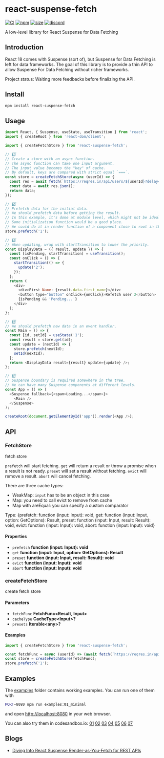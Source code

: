 # react-suspense-fetch

[![CI](https://img.shields.io/github/workflow/status/dai-shi/react-suspense-fetch/CI)](https://github.com/dai-shi/react-suspense-fetch/actions?query=workflow%3ACI)
[![npm](https://img.shields.io/npm/v/react-suspense-fetch)](https://www.npmjs.com/package/react-suspense-fetch)
[![size](https://img.shields.io/bundlephobia/minzip/react-suspense-fetch)](https://bundlephobia.com/result?p=react-suspense-fetch)
[![discord](https://img.shields.io/discord/627656437971288081)](https://discord.gg/MrQdmzd)

A low-level library for React Suspense for Data Fetching

## Introduction

React 18 comes with Suspense (sort of),
but Suspense for Data Fetching is left for data frameworks.
The goal of this library is to provide a thin API
to allow Suspense For Data Fetching without richer frameworks.

Project status: Waiting more feedbacks before finalizing the API.

## Install

```bash
npm install react-suspense-fetch
```

## Usage

```javascript
import React, { Suspense, useState, useTransition } from 'react';
import { createRoot } from 'react-dom/client';

import { createFetchStore } from 'react-suspense-fetch';

// 1️⃣
// Create a store with an async function.
// The async function can take one input argument.
// The input value becomes the "key" of cache.
// By default, keys are compared with strict equal `===`.
const store = createFetchStore(async (userId) => {
  const res = await fetch(`https://reqres.in/api/users/${userId}?delay=3`);
  const data = await res.json();
  return data;
});

// 2️⃣
// Prefetch data for the initial data.
// We should prefetch data before getting the result.
// In this example, it's done at module level, which might not be ideal.
// Some initialization function would be a good place.
// We could do it in render function of a component close to root in the tree.
store.prefetch('1');

// 3️⃣
// When updating, wrap with startTransition to lower the priority.
const DisplayData = ({ result, update }) => {
  const [isPending, startTransition] = useTransition();
  const onClick = () => {
    startTransition(() => {
      update('2');
    });
  };
  return (
    <div>
      <div>First Name: {result.data.first_name}</div>
      <button type="button" onClick={onClick}>Refetch user 2</button>
      {isPending && 'Pending...'}
    </div>
  );
};

// 4️⃣
// We should prefetch new data in an event handler.
const Main = () => {
  const [id, setId] = useState('1');
  const result = store.get(id);
  const update = (nextId) => {
    store.prefetch(nextId);
    setId(nextId);
  };
  return <DisplayData result={result} update={update} />;
};

// 5️⃣
// Suspense boundary is required somewhere in the tree.
// We can have many Suspense components at different levels.
const App = () => (
  <Suspense fallback={<span>Loading...</span>}>
    <Main />
  </Suspense>
);

createRoot(document.getElementById('app')).render(<App />);
```

## API

<!-- Generated by documentation.js. Update this documentation by updating the source code. -->

### FetchStore

fetch store

`prefetch` will start fetching.
`get` will return a result or throw a promise when a result is not ready.
`preset` will set a result without fetching.
`evict` will remove a result.
`abort` will cancel fetching.

There are three cache types:

*   WeakMap: `input` has to be an object in this case
*   Map: you need to call evict to remove from cache
*   Map with areEqual: you can specify a custom comparator

Type: {prefetch: function (input: Input): void, get: function (input: Input, option: GetOptions): Result, preset: function (input: Input, result: Result): void, evict: function (input: Input): void, abort: function (input: Input): void}

#### Properties

*   `prefetch` **function (input: Input): void** 
*   `get` **function (input: Input, option: GetOptions): Result** 
*   `preset` **function (input: Input, result: Result): void** 
*   `evict` **function (input: Input): void** 
*   `abort` **function (input: Input): void** 

### createFetchStore

create fetch store

#### Parameters

*   `fetchFunc` **FetchFunc\<Result, Input>** 
*   `cacheType` **CacheType\<Input>?** 
*   `presets` **Iterable\<any>?** 

#### Examples

```javascript
import { createFetchStore } from 'react-suspense-fetch';

const fetchFunc = async (userId) => (await fetch(`https://reqres.in/api/users/${userId}?delay=3`)).json();
const store = createFetchStore(fetchFunc);
store.prefetch('1');
```

## Examples

The [examples](examples) folder contains working examples.
You can run one of them with

```bash
PORT=8080 npm run examples:01_minimal
```

and open <http://localhost:8080> in your web browser.

You can also try them in codesandbox.io:
[01](https://codesandbox.io/s/github/dai-shi/react-suspense-fetch/tree/main/examples/01\_minimal)
[02](https://codesandbox.io/s/github/dai-shi/react-suspense-fetch/tree/main/examples/02\_typescript)
[03](https://codesandbox.io/s/github/dai-shi/react-suspense-fetch/tree/main/examples/03\_props)
[04](https://codesandbox.io/s/github/dai-shi/react-suspense-fetch/tree/main/examples/04\_auth)
[05](https://codesandbox.io/s/github/dai-shi/react-suspense-fetch/tree/main/examples/05\_todolist)
[06](https://codesandbox.io/s/github/dai-shi/react-suspense-fetch/tree/main/examples/06\_reactlazy)
[07](https://codesandbox.io/s/github/dai-shi/react-suspense-fetch/tree/main/examples/07\_wasm)

## Blogs

*   [Diving Into React Suspense Render-as-You-Fetch for REST APIs](https://blog.axlight.com/posts/diving-into-react-suspense-render-as-you-fetch-for-rest-apis/)
